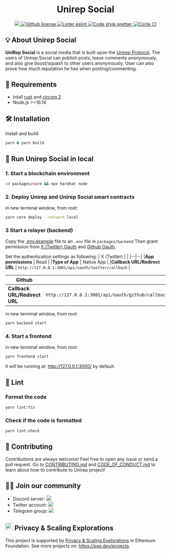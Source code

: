 <p align="center">
    <h1 align="center">Unirep Social</h1>
</p>

<p align="center">
    <a href="https://github.com/unirep/unirep">
        <img src="https://img.shields.io/badge/project-unirep-blue.svg?style=flat-square">
    </a>
    <a href="https://github.com/unirep/unirep/blob/master/LICENSE">
        <img alt="Github license" src="https://img.shields.io/github/license/unirep/unirep.svg?style=flat-square">
    </a>
    <a href="https://eslint.org/">
        <img alt="Linter eslint" src="https://img.shields.io/badge/linter-eslint-8080f2?style=flat-square&logo=eslint">
    </a>
    <a href="https://prettier.io/">
        <img alt="Code style prettier" src="https://img.shields.io/badge/code%20style-prettier-f8bc45?style=flat-square&logo=prettier">
    </a>
    <a href="https://dl.circleci.com/status-badge/redirect/gh/Unirep/Unirep-Social/tree/main">
        <img alt="Circle CI" src="https://img.shields.io/circleci/build/github/Unirep/Unirep-Social/main?style=flat-square">
    </a>
</p>


## 💡 About Unirep Social
**UniRep Social** is a social media that is built upon the [Unirep Protocol](https://github.com/Unirep/Unirep). The users of Unirep Social can publish posts, leave comments anonymously, and also give boost/squash to other users anonymously. User can also prove how much reputation he has when posting/commenting.

## 🔋 Requirements

- Intall [rust](https://www.rust-lang.org/tools/install) and [circom 2](https://docs.circom.io/getting-started/installation/)
- Node.js >=16.14

## 🛠 Installation

Install and build

```bash
yarn & yarn build
```

## 👷 Run Unirep Social in local

### 1. Start a blockchain environment

```sh
cd packages/core && npx hardhat node
```

### 2. Deploy Unirep and Unirep Social smart contracts

in new terminal window, from root:

```sh
yarn core deploy --network local
```

### 3 Start a relayer (backend)

Copy the [.env.example](https://github.com/Unirep/Unirep-Social/blob/main/packages/backend/.env.example) file to an `.env` file in `packages/backend`
Then grant permission from [X (Twitter) Oauth](https://developer.twitter.com/en/products/twitter-api) and [Github Oauth](https://docs.github.com/en/apps/oauth-apps/building-oauth-apps/creating-an-oauth-app).

Set the authentication settings as following:
| X (Twitter) | |
|--|--|
|**App permissions** | Read |
|**Type of App** | Native App |
|**Callback URL/Redirect URL** | `http://127.0.0.1:3001/api/oauth/twitter/callback` |


| Github | |
|--|--|
|**Callback URL/Redirect URL** | `http://127.0.0.1:3001/api/oauth/github/callback` |


in new terminal window, from root:

```sh
yarn backend start
```

### 4. Start a frontend

in new terminal window, from root:
```sh
yarn frontend start
```

It will be running at: http://127.0.0.1:3000/ by default.

## 🌈 Lint

### Format the code

```sh
yarn lint:fix
```

### Check if the code is formatted

```sh
yarn lint:check
```

## 🎯 Contributing

Contributions are always welcome! Feel free to open any issue or send a pull request.
Go to [CONTRIBUTING.md](./CONTRIBUTING.md) and [CODE_OF_CONDUCT.md](./CODE_OF_CONDUCT.md) to learn about how to contribute to Unirep project!

## 🙌🏻 Join our community
- Discord server: <a href="https://discord.gg/VzMMDJmYc5"><img src="https://img.shields.io/discord/931582072152281188?label=Discord&style=flat-square&logo=discord"></a>
- Twitter account: <a href="https://twitter.com/UniRep_Protocol"><img src="https://img.shields.io/twitter/follow/UniRep_Protocol?style=flat-square&logo=twitter"></a>
- Telegram group: <a href="https://t.me/unirep"><img src="https://img.shields.io/badge/telegram-@unirep-blue.svg?style=flat-square&logo=telegram"></a>

## <img height="24" src="https://pse.dev/_next/static/media/header-logo.16312102.svg"> Privacy & Scaling Explorations

This project is supported by [Privacy & Scaling Explorations](https://pse.dev/) in Ethereum Foundation.
See more projects on: https://pse.dev/projects.
